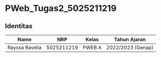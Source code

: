 # PWeb_Tugas2_5025211219

## Identitas
| Name           | NRP        | Kelas     | Tahun Ajaran      |
| ---            | ---        | ----------|---                |
| Rayssa Ravelia | 5025211219 |PWEB A     | 2022/2023 (Genap) |
